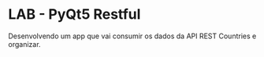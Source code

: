 
# LAB - PyQt5 Restful
<p> Desenvolvendo um app que vai consumir os dados da API REST Countries e organizar. </p>
